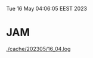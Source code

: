 Tue 16 May 04:06:05 EEST 2023
# JAM
<a href='./cache/202305/16_04.log'>./cache/202305/16_04.log</a>

